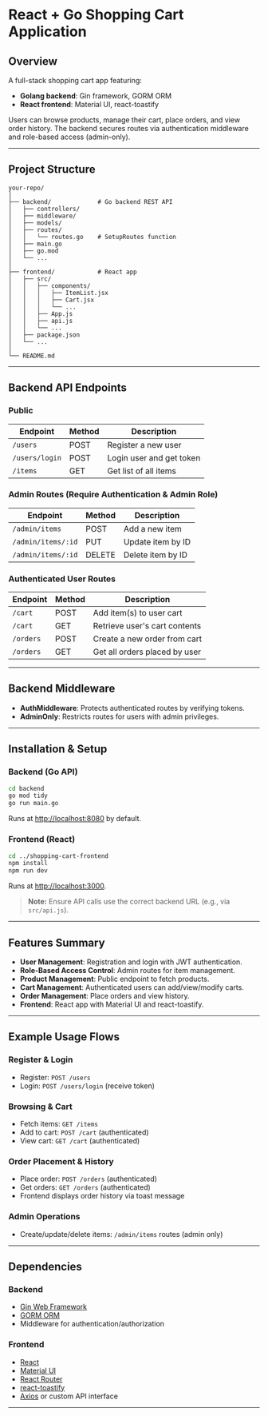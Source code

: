 # React + Go Shopping Cart Application

## Overview

A full-stack shopping cart app featuring:

- **Golang backend**: Gin framework, GORM ORM
- **React frontend**: Material UI, react-toastify

Users can browse products, manage their cart, place orders, and view order history. The backend secures routes via authentication middleware and role-based access (admin-only).

---

## Project Structure

```
your-repo/
│
├── backend/             # Go backend REST API
│   ├── controllers/
│   ├── middleware/
│   ├── models/
│   ├── routes/
│   │   └── routes.go    # SetupRoutes function
│   ├── main.go
│   ├── go.mod
│   └── ...
│
├── frontend/            # React app
│   ├── src/
│   │   ├── components/
│   │   │   ├── ItemList.jsx
│   │   │   ├── Cart.jsx
│   │   │   └── ...
│   │   ├── App.js
│   │   ├── api.js
│   │   └── ...
│   ├── package.json
│   └── ...
│
└── README.md
```

---

## Backend API Endpoints

### Public

| Endpoint        | Method | Description                |
|-----------------|--------|----------------------------|
| `/users`        | POST   | Register a new user        |
| `/users/login`  | POST   | Login user and get token   |
| `/items`        | GET    | Get list of all items      |

### Admin Routes (Require Authentication & Admin Role)

| Endpoint                | Method | Description           |
|-------------------------|--------|-----------------------|
| `/admin/items`          | POST   | Add a new item        |
| `/admin/items/:id`      | PUT    | Update item by ID     |
| `/admin/items/:id`      | DELETE | Delete item by ID     |

### Authenticated User Routes

| Endpoint      | Method | Description                    |
|---------------|--------|--------------------------------|
| `/cart`       | POST   | Add item(s) to user cart       |
| `/cart`       | GET    | Retrieve user's cart contents  |
| `/orders`     | POST   | Create a new order from cart   |
| `/orders`     | GET    | Get all orders placed by user  |

---

## Backend Middleware

- **AuthMiddleware**: Protects authenticated routes by verifying tokens.
- **AdminOnly**: Restricts routes for users with admin privileges.

---

## Installation & Setup

### Backend (Go API)

```bash
cd backend
go mod tidy
go run main.go
```
Runs at [http://localhost:8080](http://localhost:8080) by default.

### Frontend (React)

```bash
cd ../shopping-cart-frontend
npm install
npm run dev
```
Runs at [http://localhost:3000](http://localhost:3000).

> **Note:** Ensure API calls use the correct backend URL (e.g., via `src/api.js`).

---

## Features Summary

- **User Management**: Registration and login with JWT authentication.
- **Role-Based Access Control**: Admin routes for item management.
- **Product Management**: Public endpoint to fetch products.
- **Cart Management**: Authenticated users can add/view/modify carts.
- **Order Management**: Place orders and view history.
- **Frontend**: React app with Material UI and react-toastify.

---

## Example Usage Flows

### Register & Login

- Register: `POST /users`
- Login: `POST /users/login` (receive token)

### Browsing & Cart

- Fetch items: `GET /items`
- Add to cart: `POST /cart` (authenticated)
- View cart: `GET /cart` (authenticated)

### Order Placement & History

- Place order: `POST /orders` (authenticated)
- Get orders: `GET /orders` (authenticated)
- Frontend displays order history via toast message

### Admin Operations

- Create/update/delete items: `/admin/items` routes (admin only)

---

## Dependencies

### Backend

- [Gin Web Framework](https://github.com/gin-gonic/gin/)
- [GORM ORM](https://github.com/jinzhu/gorm/)
- Middleware for authentication/authorization

### Frontend

- [React](https://react.dev/)
- [Material UI](https://mui.com/)
- [React Router](https://reactrouter.com/)
- [react-toastify](https://fkhadra.github.io/react-toastify/)
- [Axios](https://axios-http.com/) or custom API interface

---